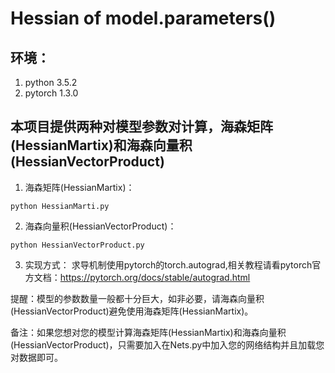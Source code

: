 # Hessian of model.parameters()

## 环境：
 1. python 3.5.2  
 2. pytorch 1.3.0 

## 本项目提供两种对模型参数对计算，海森矩阵(HessianMartix)和海森向量积(HessianVectorProduct)

1. 海森矩阵(HessianMartix)：
```
python HessianMarti.py
```

2. 海森向量积(HessianVectorProduct)：
```
python HessianVectorProduct.py
```

3. 实现方式：
 求导机制使用pytorch的torch.autograd,相关教程请看pytorch官方文档：https://pytorch.org/docs/stable/autograd.html
 
 

提醒：模型的参数数量一般都十分巨大，如非必要，请海森向量积(HessianVectorProduct)避免使用海森矩阵(HessianMartix)。

备注：如果您想对您的模型计算海森矩阵(HessianMartix)和海森向量积(HessianVectorProduct)，只需要加入在Nets.py中加入您的网络结构并且加载您对数据即可。
